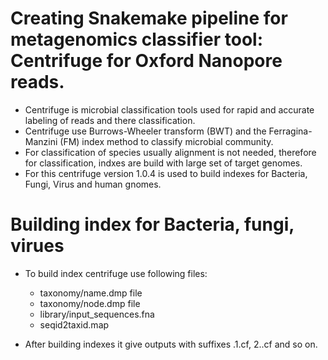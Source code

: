 # Creating Snakemake pipeline for metagenomics classifier tool: Centrifuge for Oxford Nanopore reads.

- Centrifuge is microbial classification tools used for rapid and accurate labeling of reads and there classification. 
- Centrifuge use Burrows-Wheeler transform (BWT) and the Ferragina-Manzini (FM) index method to classify microbial community. 
- For classification of species usually alignment is not needed, therefore for classification, indxes are build with large set of target genomes. 
- For this centrifuge version 1.0.4 is used to build indexes for Bacteria, Fungi, Virus and human gnomes. 

# Building index for Bacteria, fungi, virues

- To build index centrifuge use following files:
    - taxonomy/name.dmp file 
    - taxonomy/node.dmp file 
    - library/input_sequences.fna
    - seqid2taxid.map
  
- After building indexes it give outputs with suffixes .1.cf, 2..cf and so on. 






